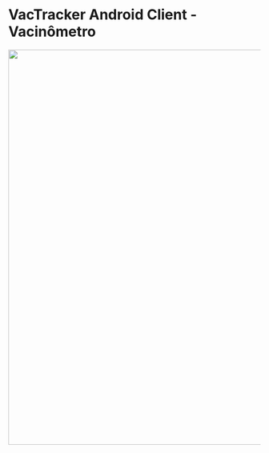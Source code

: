 # VacTracker Android Client - Vacinômetro

<img src="https://user-images.githubusercontent.com/4378161/129293157-6a51f92f-bcbf-4082-94a0-2bb029d392eb.png" height="790">

